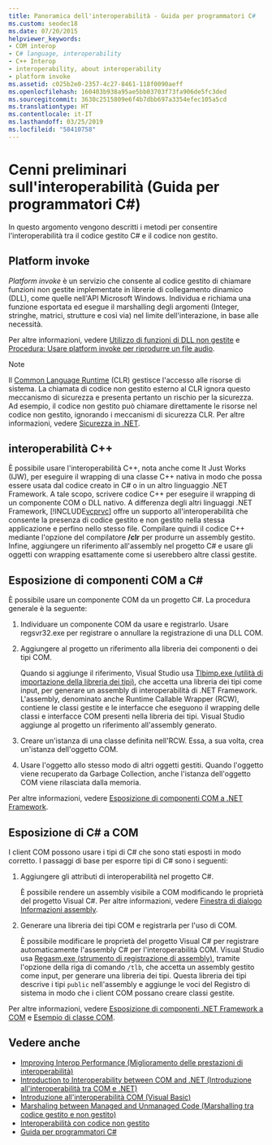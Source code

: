 ```yaml
---
title: Panoramica dell'interoperabilità - Guida per programmatori C#
ms.custom: seodec18
ms.date: 07/20/2015
helpviewer_keywords:
- COM interop
- C# language, interoperability
- C++ Interop
- interoperability, about interoperability
- platform invoke
ms.assetid: c025b2e0-2357-4c27-8461-118f0090aeff
ms.openlocfilehash: 160403b938a95ae5bb03703f73fa906de5fc3ded
ms.sourcegitcommit: 3630c2515809e6f4b7dbb697a3354efec105a5cd
ms.translationtype: HT
ms.contentlocale: it-IT
ms.lasthandoff: 03/25/2019
ms.locfileid: "58410758"
---
```

# <a name="interoperability-overview-c-programming-guide"></a>Cenni preliminari sull'interoperabilità (Guida per programmatori C#)
In questo argomento vengono descritti i metodi per consentire l'interoperabilità tra il codice gestito C# e il codice non gestito.  
  
## <a name="platform-invoke"></a>Platform invoke  
 *Platform invoke* è un servizio che consente al codice gestito di chiamare funzioni non gestite implementate in librerie di collegamento dinamico (DLL), come quelle nell'API Microsoft Windows. Individua e richiama una funzione esportata ed esegue il marshalling degli argomenti (Integer, stringhe, matrici, strutture e così via) nel limite dell'interazione, in base alle necessità.  
  
 Per altre informazioni, vedere [Utilizzo di funzioni di DLL non gestite](../../../framework/interop/consuming-unmanaged-dll-functions.md) e [Procedura: Usare platform invoke per riprodurre un file audio](../../../csharp/programming-guide/interop/how-to-use-platform-invoke-to-play-a-wave-file.md).  
  
> [!NOTE]
>  Il [Common Language Runtime](../../../standard/clr.md) (CLR) gestisce l'accesso alle risorse di sistema. La chiamata di codice non gestito esterno al CLR ignora questo meccanismo di sicurezza e presenta pertanto un rischio per la sicurezza. Ad esempio, il codice non gestito può chiamare direttamente le risorse nel codice non gestito, ignorando i meccanismi di sicurezza CLR. Per altre informazioni, vedere [Sicurezza in .NET](../../../standard/security/index.md).  
  
## <a name="c-interop"></a>interoperabilità C++  
 È possibile usare l'interoperabilità C++, nota anche come It Just Works (IJW), per eseguire il wrapping di una classe C++ nativa in modo che possa essere usata dal codice creato in C# o in un altro linguaggio .NET Framework. A tale scopo, scrivere codice C++ per eseguire il wrapping di un componente COM o DLL nativo. A differenza degli altri linguaggi .NET Framework, [!INCLUDE[vcprvc](~/includes/vcprvc-md.md)] offre un supporto all'interoperabilità che consente la presenza di codice gestito e non gestito nella stessa applicazione e perfino nello stesso file. Compilare quindi il codice C++ mediante l'opzione del compilatore **/clr** per produrre un assembly gestito. Infine, aggiungere un riferimento all'assembly nel progetto C# e usare gli oggetti con wrapping esattamente come si userebbero altre classi gestite.  
  
## <a name="exposing-com-components-to-c"></a>Esposizione di componenti COM a C\#
 È possibile usare un componente COM da un progetto C#. La procedura generale è la seguente:  
  
1.  Individuare un componente COM da usare e registrarlo. Usare regsvr32.exe per registrare o annullare la registrazione di una DLL COM.  
  
2.  Aggiungere al progetto un riferimento alla libreria dei componenti o dei tipi COM.  
  
     Quando si aggiunge il riferimento, Visual Studio usa [Tlbimp.exe (utilità di importazione della libreria dei tipi)](../../../../docs/framework/tools/tlbimp-exe-type-library-importer.md), che accetta una libreria dei tipi come input, per generare un assembly di interoperabilità di .NET Framework. L'assembly, denominato anche Runtime Callable Wrapper (RCW), contiene le classi gestite e le interfacce che eseguono il wrapping delle classi e interfacce COM presenti nella libreria dei tipi. Visual Studio aggiunge al progetto un riferimento all'assembly generato.  
  
3.  Creare un'istanza di una classe definita nell'RCW. Essa, a sua volta, crea un'istanza dell'oggetto COM.  
  
4.  Usare l'oggetto allo stesso modo di altri oggetti gestiti. Quando l'oggetto viene recuperato da Garbage Collection, anche l'istanza dell'oggetto COM viene rilasciata dalla memoria.  
  
 Per altre informazioni, vedere [Esposizione di componenti COM a .NET Framework](../../../../docs/framework/interop/exposing-com-components.md).  
  
## <a name="exposing-c-to-com"></a>Esposizione di C# a COM  
 I client COM possono usare i tipi di C# che sono stati esposti in modo corretto. I passaggi di base per esporre tipi di C# sono i seguenti:  
  
1.  Aggiungere gli attributi di interoperabilità nel progetto C#.  
  
     È possibile rendere un assembly visibile a COM modificando le proprietà del progetto Visual C#. Per altre informazioni, vedere [Finestra di dialogo Informazioni assembly](/visualstudio/ide/reference/assembly-information-dialog-box).  
  
2.  Generare una libreria dei tipi COM e registrarla per l'uso di COM.  
  
     È possibile modificare le proprietà del progetto Visual C# per registrare automaticamente l'assembly C# per l'interoperabilità COM. Visual Studio usa [Regasm.exe (strumento di registrazione di assembly)](../../../../docs/framework/tools/regasm-exe-assembly-registration-tool.md), tramite l'opzione della riga di comando `/tlb`, che accetta un assembly gestito come input, per generare una libreria dei tipi. Questa libreria dei tipi descrive i tipi `public` nell'assembly e aggiunge le voci del Registro di sistema in modo che i client COM possano creare classi gestite.  
  
 Per altre informazioni, vedere [Esposizione di componenti .NET Framework a COM](../../../../docs/framework/interop/exposing-dotnet-components-to-com.md) e [Esempio di classe COM](../../../csharp/programming-guide/interop/example-com-class.md).  
  
## <a name="see-also"></a>Vedere anche

- [Improving Interop Performance (Miglioramento delle prestazioni di interoperabilità)](https://docs.microsoft.com/previous-versions/msp-n-p/ff647812%28v=pandp.10%29)
- [Introduction to Interoperability between COM and .NET (Introduzione all'interoperabilità tra COM e .NET)](/office/client-developer/outlook/pia/introduction-to-interoperability-between-com-and-net)
- [Introduzione all'interoperabilità COM (Visual Basic)](../../../../docs/visual-basic/programming-guide/com-interop/introduction-to-com-interop.md)
- [Marshaling between Managed and Unmanaged Code (Marshalling tra codice gestito e non gestito)](../../../../docs/framework/interop/interop-marshaling.md)
- [Interoperabilità con codice non gestito](../../../../docs/framework/interop/index.md)
- [Guida per programmatori C#](../../../csharp/programming-guide/index.md)

